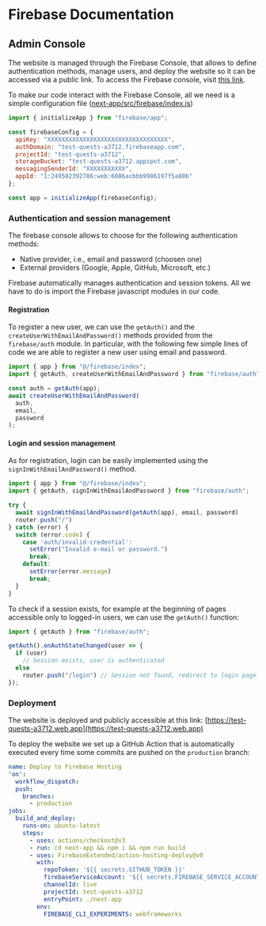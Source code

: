 # Firebase Documentation

## Admin Console
The website is managed through the Firebase Console, that allows to define authentication methods, manage users, and deploy the website so it can be accessed via a public link. To access the Firebase console, visit [this link](https://console.firebase.google.com/u/0/project/test-quests-a3712).

To make our code interact with the Firebase Console, all we need is a simple configuration file ([next-app/src/firebase/index.js](https://github.com/scam-masters/test-quests/blob/main/next-app/src/firebase/index.js))
```javascript
import { initializeApp } from "firebase/app";

const firebaseConfig = {
  apiKey: "XXXXXXXXXXXXXXXXXXXXXXXXXXXXXXXXXX",
  authDomain: "test-quests-a3712.firebaseapp.com",
  projectId: "test-quests-a3712",
  storageBucket: "test-quests-a3712.appspot.com",
  messagingSenderId: "XXXXXXXXXXX",
  appId: "1:249502392786:web:6086acbbb9986197f5a80b"
};

const app = initializeApp(firebaseConfig);
```

### Authentication and session management
The firebase console allows to choose for the following authentication methods:
- Native provider, i.e., email and password (choosen one)
- External providers (Google, Apple, GitHub, Microsoft, etc.)

Firebase automatically manages authentication and session tokens. All we have to do is import the Firebase javascript modules in our code.


#### Registration
To register a new user, we can use the `getAuth()` and the `createUserWithEmailAndPassword()` methods provided from the `firebase/auth` module. In particular, with the following few simple lines of code we are able to register a new user using email and password.

```javascript
import { app } from "@/firebase/index";
import { getAuth, createUserWithEmailAndPassword } from "firebase/auth";

const auth = getAuth(app);
await createUserWithEmailAndPassword(
  auth,
  email,
  password
);
```

#### Login and session management
As for registration, login can be easily implemented using the `signInWithEmailAndPassword()` method.

```javascript
import { app } from "@/firebase/index";
import { getAuth, signInWithEmailAndPassword } from "firebase/auth";

try {
  await signInWithEmailAndPassword(getAuth(app), email, password)
  router.push("/")
} catch (error) {
  switch (error.code) {
    case 'auth/invalid-credential':
      setError("Invalid e-mail or password.")
      break;
    default:
      setError(error.message)
      break;
  }
}
```
To check if a session exists, for example at the beginning of pages accessible only to logged-in users, we can use the `getAuth()` function:

```javascript
import { getAuth } from "firebase/auth";

getAuth().onAuthStateChanged(user => {
  if (user)
    // Session exists, user is authenticated
  else
    router.push("/login") // Session not found, redirect to login page
});
```

### Deployment
The website is deployed and publicly accessible at this link: [https://test-quests-a3712.web.app](https://test-quests-a3712.web.app)

To deploy the website we set up a GitHub Action that is automatically executed every time some commits are pushed on the `production` branch:

```yaml
name: Deploy to Firebase Hosting
'on':
  workflow_dispatch:
  push:
    branches:
      - production
jobs:
  build_and_deploy:
    runs-on: ubuntu-latest
    steps:
      - uses: actions/checkout@v3
      - run: cd next-app && npm i && npm run build
      - uses: FirebaseExtended/action-hosting-deploy@v0
        with:
          repoToken: '${{ secrets.GITHUB_TOKEN }}'
          firebaseServiceAccount: '${{ secrets.FIREBASE_SERVICE_ACCOUNT_TEST_QUESTS_A3712 }}'
          channelId: live
          projectId: test-quests-a3712
          entryPoint: ./next-app
        env:
          FIREBASE_CLI_EXPERIMENTS: webframeworks
```


